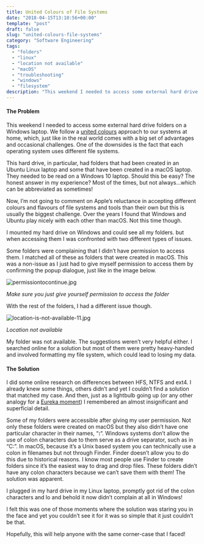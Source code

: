 ```yaml
---
title: United Colours of File Systems
date: "2018-04-15T13:10:56+00:00"
template: "post"
draft: false
slug: "united-colours-file-systems"
category: "Software Engineering"
tags:
  - "folders"
  - "linux"
  - "location not available"
  - "macOS"
  - "troubleshooting"
  - "windows"
  - "filesystem"
description: "This weekend I needed to access some external hard drive folders on a Windows laptop. We follow a united colours approach to our systems at home, which, just like in the real world comes with a big set of advantages and occasional challenges. One of the downsides is the fact that each operating system uses different file systems."
---
```

#### The Problem

This weekend I needed to access some external hard drive folders on a Windows laptop. We follow a [united colours](https://innovativedesignhistory.wordpress.com/2014/04/08/the-united-colors-of-benetton-campaign-history/) approach to our systems at home, which, just like in the real world comes with a big set of advantages and occasional challenges. One of the downsides is the fact that each operating system uses different file systems.

This hard drive, in particular, had folders that had been created in an Ubuntu Linux laptop and some that have been created in a macOS laptop. They needed to be read on a Windows 10 laptop. Should this be easy? The honest answer in my experience? Most of the times, but not always…which can be abbreviated as sometimes!

Now, I’m not going to comment on Apple’s reluctance in accepting different colours and flavours of file systems and tools than their own but this is usually the biggest challenge. Over the years I found that Windows and Ubuntu play nicely with each other than macOS. Not this time though.

I mounted my hard drive on Windows and could see all my folders. but when accessing them I was confronted with two different types of issues.

Some folders were complaining that I didn’t have permission to access them. I matched all of these as folders that were created in macOS. This was a non-issue as I just had to give myself permission to access them by confirming the popup dialogue, just like in the image below.

![permissiontocontinue.jpg](../../permissiontocontinue.jpg)

*Make sure you just give yourself permission to access the folder*

With the rest of the folders, I had a different issue though.

![location-is-not-available-11.jpg](../../location-is-not-available-11.jpg)

*Location not available*

My folder was not available. The suggestions weren’t very helpful either. I searched online for a solution but most of them were pretty heavy-handed and involved formatting my file system, which could lead to losing my data.

#### The Solution

I did some online research on differences between HFS, NTFS and ext4. I already knew some things, others didn’t and yet I couldn’t find a solution that matched my case. And then, just as a lightbulb going up (or any other analogy for a [Eureka moment](https://en.wikipedia.org/wiki/Eureka_(word))) I remembered an almost insignificant and superficial detail.

Some of my folders were accessible after giving my user permission. Not only these folders were created on macOS but they also didn’t have one particular character in their names, “**:**“. Windows systems don’t allow the use of colon characters due to them serve as a drive separator, such as in “C:”. In macOS, because it’s a Unix based system you can technically use a colon in filenames but not through Finder. Finder doesn’t allow you to do this due to historical reasons. I know most people use Finder to create folders since it’s the easiest way to drag and drop files. These folders didn’t have any colon characters because we can’t save them with them! The solution was apparent.

I plugged in my hard drive in my Linux laptop, promptly got rid of the colon characters and lo and behold it now didn’t complain at all in Windows!

I felt this was one of those moments where the solution was staring you in the face and yet you couldn’t see it for it was so simple that it just couldn’t be that.

Hopefully, this will help anyone with the same corner-case that I faced!